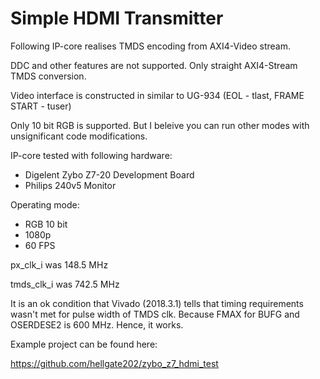 Simple HDMI Transmitter
=======================

Following IP-core realises TMDS encoding from AXI4-Video stream.

DDC and other features are not supported. Only straight AXI4-Stream TMDS conversion.

Video interface is constructed in similar to UG-934 (EOL - tlast, FRAME START - tuser)

Only 10 bit RGB is supported. But I beleive you can run other modes with unsignificant code
modifications.

IP-core tested with following hardware:

  * Digelent Zybo Z7-20 Development Board
  * Philips 240v5 Monitor

Operating mode:

  * RGB 10 bit
  * 1080p
  * 60 FPS

px_clk_i was 148.5 MHz

tmds_clk_i was 742.5 MHz

It is an ok condition that Vivado (2018.3.1) tells that timing requirements wasn't met
for pulse width of TMDS clk. Because FMAX for BUFG and OSERDESE2 is 600 MHz. Hence, it works. 

Example project can be found here:

https://github.com/hellgate202/zybo_z7_hdmi_test
